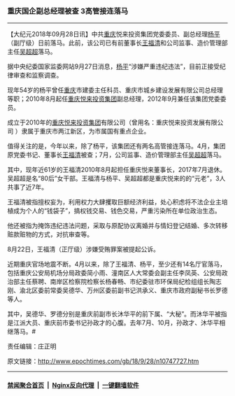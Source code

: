 ### 重庆国企副总经理被查 3高管接连落马
------------------------

<p>【大纪元2018年09月28日讯】中共<a href="http://www.epochtimes.com/gb/tag/%E9%87%8D%E5%BA%86.html">重庆</a>悦来投资集团党委委员、副总经理<a href="http://www.epochtimes.com/gb/tag/%E6%9D%A8%E5%B9%B3.html">杨平</a>（副厅级）日前落马。此前，该公司已有前董事长<a href="http://www.epochtimes.com/gb/tag/%E7%8E%8B%E7%A6%8F%E6%B8%85.html">王福清</a>和公司监事、造价管理部主任<a href="http://www.epochtimes.com/gb/tag/%E5%90%B4%E8%B6%85%E8%B6%85.html">吴超超</a>落马。</p>
<p>据中央纪委国家监委网站9月27日消息，<a href="http://www.epochtimes.com/gb/tag/%E6%9D%A8%E5%B9%B3.html">杨平</a>“涉嫌严重违纪违法”，目前正接受纪律审查和监察调查。</p>
<p>现年54岁的杨平曾任<a href="http://www.epochtimes.com/gb/tag/%E9%87%8D%E5%BA%86.html">重庆</a>市建委主任科员、重庆市城乡建设发展有限公司总经理等职；2010年8月起任<a href="http://www.epochtimes.com/gb/tag/%E9%87%8D%E5%BA%86%E6%82%A6%E6%9D%A5%E6%8A%95%E8%B5%84%E9%9B%86%E5%9B%A2.html">重庆悦来投资集团</a>副总经理，2012年9月兼任该集团党委委员。</p>
<p>成立于2010年的<a href="http://www.epochtimes.com/gb/tag/%E9%87%8D%E5%BA%86%E6%82%A6%E6%9D%A5%E6%8A%95%E8%B5%84%E9%9B%86%E5%9B%A2.html">重庆悦来投资集团</a>有限公司（曾用名：重庆悦来投资发展有限公司 ）隶属于重庆市两江新区，为市属国有重点企业。</p>
<p>值得关注的是，今年以来，除了杨平，该集团还有两名高管接连落马。4月，集团原党委书记、董事长<a href="http://www.epochtimes.com/gb/tag/%E7%8E%8B%E7%A6%8F%E6%B8%85.html">王福清</a>被查；7月，公司监事、造价管理部主任<a href="http://www.epochtimes.com/gb/tag/%E5%90%B4%E8%B6%85%E8%B6%85.html">吴超超</a>落马。</p>
<p>其中，现年近61岁的王福清2010年8月起担任重庆悦来董事长，2017年7月退休。吴超超是名“80后”女干部。王福清与杨平、吴超超都是重庆悦来的的“元老”，3人共事了近7年。</p>
<p>王福清被指擅权妄为，利用权力大肆攫取巨额经济利益，处心积虑将不法企业主培植成为个人的“钱袋子”，搞权钱交易、钱色交易，严重污染所在单位政治生态。</p>
<p>他还被指为掩饰违纪违法问题，采取与原配协议离婚并与情妇登记结婚、多次转移赃款赃物的方式，对抗审查等。</p>
<p>8月22日，王福清（正厅级）涉嫌受贿罪案被提起公诉。</p>
<p>近期重庆官场地震不断。4月以来，除了王福清、杨平，至少还有14名厅官落马，包括重庆公安局机场分局政委简小雨、潼南区人大常委会副主任李凤英、公安局政治部主任蔡聘、南岸区检察院检察长杨春畅、市纪委驻市环保局纪检组组长陶志刚、渝北区委前常委吴德华、万州区委前副书记洪承义、重庆市政府副秘书长罗德等人。</p>
<p>其中，吴德华、罗德分别是重庆前副市长沐华平的前下属、“大秘”。而沐华平被指是江派大员、重庆前市委书记孙政才的心腹。去年7月、10月，孙政才、沐华平相继落马。#</p>
<p>责任编辑：庄正明</p>

原文链接：http://www.epochtimes.com/gb/18/9/28/n10747727.htm


------------------------
#### [禁闻聚合首页](https://github.com/gfw-breaker/banned-news/blob/master/README.md) &nbsp;|&nbsp; [Nginx反向代理](https://github.com/gfw-breaker/open-proxy/blob/master/README.md) &nbsp;|&nbsp; [一键翻墙软件](https://github.com/gfw-breaker/nogfw/blob/master/README.md)